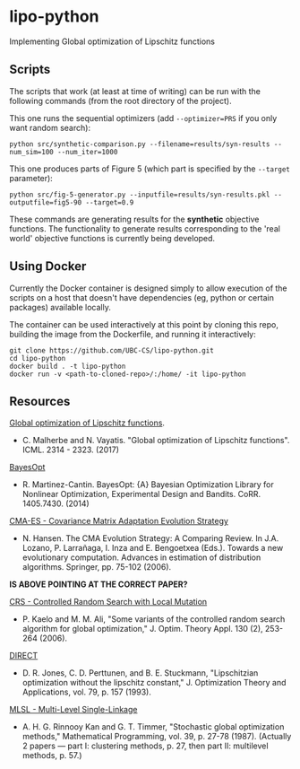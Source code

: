 # lipo-python
Implementing Global optimization of Lipschitz functions

## Scripts

The scripts that work (at least at time of writing) can be run with the following commands (from the root directory of the project).

This one runs the sequential optimizers (add `--optimizer=PRS` if you only want random search):

```
python src/synthetic-comparison.py --filename=results/syn-results --num_sim=100 --num_iter=1000
```

This one produces parts of Figure 5 (which part is specified by the `--target` parameter):

```
python src/fig-5-generator.py --inputfile=results/syn-results.pkl --outputfile=fig5-90 --target=0.9
```

These commands are generating results for the __synthetic__ objective functions. The functionality to generate results corresponding to the 'real world' objective functions is currently being developed.

## Using Docker

Currently the Docker container is designed simply to allow execution of the scripts on a host that doesn't 
have dependencies (eg, python or certain packages) available locally.

The container can be used interactively at this point by cloning this repo, building the image from the 
Dockerfile, and running it interactively:

```
git clone https://github.com/UBC-CS/lipo-python.git
cd lipo-python
docker build . -t lipo-python
docker run -v <path-to-cloned-repo>/:/home/ -it lipo-python
```

## Resources

[Global optimization of Lipschitz functions](https://arxiv.org/abs/1703.02628).

* C. Malherbe and N. Vayatis. "Global optimization of Lipschitz functions". ICML. 2314 - 2323. (2017)

[BayesOpt](https://arxiv.org/abs/1405.7430)

* R. Martinez-Cantin. BayesOpt: {A} Bayesian Optimization Library for Nonlinear Optimization, Experimental Design and Bandits. CoRR. 1405.7430. (2014) 

[CMA-ES - Covariance Matrix Adaptation Evolution Strategy](https://www.researchgate.net/publication/227050324_The_CMA_Evolution_Strategy_A_Comparing_Review)

* N. Hansen. The CMA Evolution Strategy: A Comparing Review. In J.A. Lozano, P. Larrañaga, I. Inza and E. Bengoetxea (Eds.). Towards a new evolutionary computation. Advances in estimation of distribution algorithms. Springer, pp. 75-102 (2006).

**IS ABOVE POINTING AT THE CORRECT PAPER?**

[CRS - Controlled Random Search with Local Mutation](https://link.springer.com/article/10.1007/s10957-006-9101-0)

* P. Kaelo and M. M. Ali, "Some variants of the controlled random search algorithm for global optimization," J. Optim. Theory Appl. 130 (2), 253-264 (2006).

[DIRECT](https://link.springer.com/article/10.1007/BF00941892)

* D. R. Jones, C. D. Perttunen, and B. E. Stuckmann, "Lipschitzian optimization without the lipschitz constant," J. Optimization Theory and Applications, vol. 79, p. 157 (1993).

[MLSL - Multi-Level Single-Linkage](https://link.springer.com/article/10.1007/BF02592071)  

* A. H. G. Rinnooy Kan and G. T. Timmer, "Stochastic global optimization methods," Mathematical Programming, vol. 39, p. 27-78 (1987). (Actually 2 papers — part I: clustering methods, p. 27, then part II: multilevel methods, p. 57.)

